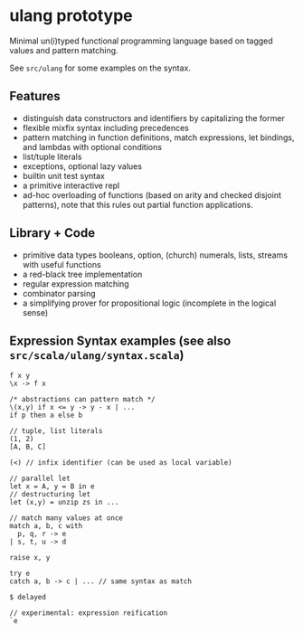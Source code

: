 ulang prototype
===============

Minimal un(i)typed functional programming language based on tagged values and pattern matching.

See `src/ulang` for some examples on the syntax.

## Features
- distinguish data constructors and identifiers by capitalizing the former
- flexible mixfix syntax including precedences
- pattern matching in function definitions, match expressions, let bindings, and lambdas
  with optional conditions
- list/tuple literals
- exceptions, optional lazy values
- builtin unit test syntax
- a primitive interactive repl
- ad-hoc overloading of functions (based on arity and checked disjoint patterns),
  note that this rules out partial function applications.

## Library + Code
- primitive data types booleans, option, (church) numerals, lists, streams with useful functions
- a red-black tree implementation
- regular expression matching
- combinator parsing
- a simplifying prover for propositional logic (incomplete in the logical sense)

## Expression Syntax examples (see also `src/scala/ulang/syntax.scala`)

    f x y
    \x -> f x
    
    /* abstractions can pattern match */
    \(x,y) if x <= y -> y - x | ...
    if p then a else b 
    
    // tuple, list literals
    (1, 2)
    [A, B, C]
    
    (<) // infix identifier (can be used as local variable) 
    
    // parallel let
    let x = A, y = B in e
    // destructuring let
    let (x,y) = unzip zs in ...
    
    // match many values at once
    match a, b, c with
      p, q, r -> e
    | s, t, u -> d
    
    raise x, y

    try e
    catch a, b -> c | ... // same syntax as match
    
    $ delayed
    
    // experimental: expression reification
    `e
    
